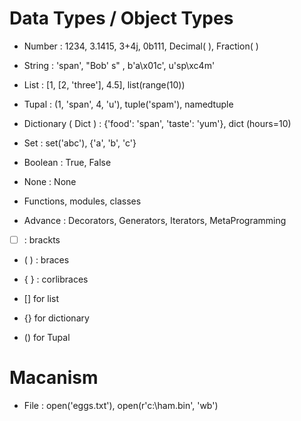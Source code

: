 #  Data Types / Object Types

- Number : 1234, 3.1415, 3+4j, 0b111, Decimal( ), Fraction( )

- String : 'span', "Bob' s" , b'a\x01c', u'sp\xc4m'

- List : [1, [2, 'three'], 4.5], list(range(10))

- Tupal : (1, 'span', 4, 'u'), tuple('spam'), namedtuple

- Dictionary ( Dict ) : {'food': 'span', 'taste': 'yum'}, dict (hours=10)

- Set : set('abc'), {'a', 'b', 'c'}

- Boolean : True, False

- None : None

- Functions, modules, classes

- Advance : Decorators, Generators, Iterators, MetaProgramming

- [ ] : brackts
- ( ) : braces
- { } : corlibraces



- [] for list
- {} for dictionary
- () for Tupal
# Macanism
 
 - File : open('eggs.txt'), open(r'c:\ham.bin', 'wb')
